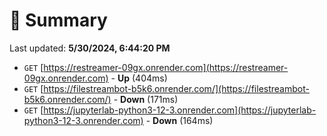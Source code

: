 # 📖 Summary
Last updated: **5/30/2024, 6:44:20 PM**

- `GET` [https://restreamer-09gx.onrender.com](https://restreamer-09gx.onrender.com) - **Up** (404ms)
- `GET` [https://filestreambot-b5k6.onrender.com/](https://filestreambot-b5k6.onrender.com/) - **Down** (171ms)
- `GET` [https://jupyterlab-python3-12-3.onrender.com](https://jupyterlab-python3-12-3.onrender.com) - **Down** (164ms)
